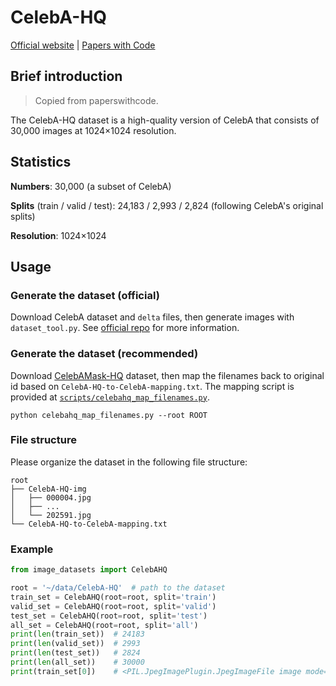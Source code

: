 # CelebA-HQ

[Official website](https://github.com/tkarras/progressive_growing_of_gans) | [Papers with Code](https://paperswithcode.com/dataset/celeba-hq)

## Brief introduction

> Copied from paperswithcode.

The CelebA-HQ dataset is a high-quality version of CelebA that consists of 30,000 images at 1024×1024 resolution.

## Statistics

**Numbers**: 30,000 (a subset of CelebA)

**Splits** (train / valid / test): 24,183 / 2,993 / 2,824 (following CelebA's original splits)

**Resolution**: 1024×1024

## Usage

### Generate the dataset (official)

Download CelebA dataset and `delta` files, then generate images with `dataset_tool.py`. See [official repo](https://github.com/tkarras/progressive_growing_of_gans) for more information.

### Generate the dataset (recommended)

Download [CelebAMask-HQ](https://mmlab.ie.cuhk.edu.hk/projects/CelebA/CelebAMask_HQ.html) dataset, then map the filenames back to original id based on `CelebA-HQ-to-CelebA-mapping.txt`. The mapping script is provided at [`scripts/celebahq_map_filenames.py`](../scripts/celebahq_map_filenames.py).

```shell
python celebahq_map_filenames.py --root ROOT
```

### File structure

Please organize the dataset in the following file structure:

```text
root
├── CelebA-HQ-img
│   ├── 000004.jpg
│   ├── ...
│   └── 202591.jpg
└── CelebA-HQ-to-CelebA-mapping.txt
```

### Example

```python
from image_datasets import CelebAHQ

root = '~/data/CelebA-HQ'  # path to the dataset
train_set = CelebAHQ(root=root, split='train')
valid_set = CelebAHQ(root=root, split='valid')
test_set = CelebAHQ(root=root, split='test')
all_set = CelebAHQ(root=root, split='all')
print(len(train_set))  # 24183
print(len(valid_set))  # 2993
print(len(test_set))   # 2824
print(len(all_set))    # 30000
print(train_set[0])    # <PIL.JpegImagePlugin.JpegImageFile image mode=RGB size=1024x1024 at 0x7F6AE3628A90>
```
